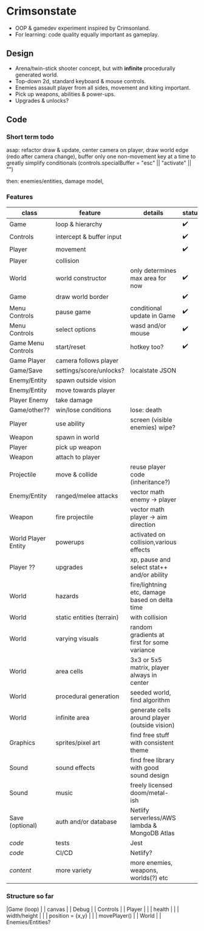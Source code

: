 # Crimsonstate

- OOP &amp; gamedev experiment inspired by Crimsonland.
- For learning: code quality equally important as gameplay.

## Design

- Arena/twin-stick shooter concept, but with **infinite** procedurally generated world.
- Top-down 2d, standard keyboard & mouse controls.
- Enemies assault player from all sides, movement and kiting important.
- Pick up weapons, abilities & power-ups.
- Upgrades & unlocks?

## Code

### Short term todo

asap: refactor draw & update, center camera on player, draw world edge (redo after camera change), buffer only one non-movement key at a time to greatly simplify conditionals (controls.specialBuffer = "esc" || "activate" || "")

then: enemies/entities, damage model,

### Features

| class               | feature                   | details                                        | status             |
| ------------------- | ------------------------- | ---------------------------------------------- | ------------------ |
| Game                | loop & hierarchy          |                                                | :heavy_check_mark: |
| Controls            | intercept & buffer input  |                                                | :heavy_check_mark: |
| Player              | movement                  |                                                | :heavy_check_mark: |
| Player              | collision                 |                                                |                    |
| World               | world constructor         | only determines max area for now               | :heavy_check_mark: |
| Game                | draw world border         |                                                | :heavy_check_mark: |
| Menu Controls       | pause game                | conditional update in Game                     | :heavy_check_mark: |
| Menu Controls       | select options            | wasd and/or mouse                              | :heavy_check_mark: |
| Game Menu Controls  | start/reset               | hotkey too?                                    | :heavy_check_mark: |
| Game Player         | camera follows player     |                                                |                    |
| Game/Save           | settings/score/unlocks?   | localstate JSON                                |                    |
| Enemy/Entity        | spawn outside vision      |                                                |                    |
| Enemy/Entity        | move towards player       |                                                |                    |
| Player Enemy        | take damage               |                                                |                    |
| Game/other??        | win/lose conditions       | lose: death                                    |                    |
| Player              | use ability               | screen (visible enemies) wipe?                 |                    |
| Weapon              | spawn in world            |                                                |                    |
| Player              | pick up weapon            |                                                |                    |
| Weapon              | attach to player          |                                                |                    |
| Projectile          | move & collide            | reuse player code (inheritance?)               |                    |
| Enemy/Entity        | ranged/melee attacks      | vector math enemy -> player                    |                    |
| Weapon              | fire projectile           | vector math player -> aim direction            |                    |
| World Player Entity | powerups                  | activated on collision,various effects         |                    |
| Player ??           | upgrades                  | xp, pause and select stat++ and/or ability     |                    |
| World               | hazards                   | fire/lightning etc, damage based on delta time |                    |
| World               | static entities (terrain) | with collision                                 |                    |
| World               | varying visuals           | random gradients at first for some variance    |                    |
| World               | area cells                | 3x3 or 5x5 matrix, player always in center     |                    |
| World               | procedural generation     | seeded world, find algorithm                   |                    |
| World               | infinite area             | generate cells around player (outside vision)  |                    |
| Graphics            | sprites/pixel art         | find free stuff with consistent theme          |                    |
| Sound               | sound effects             | find free library with good sound design       |                    |
| Sound               | music                     | freely licensed doom/metal-ish                 |                    |
| Save (optional)     | auth and/or database      | Netlify serverless/AWS lambda & MongoDB Atlas  |                    |
| _code_              | tests                     | Jest                                           |                    |
| _code_              | CI/CD                     | Netlify?                                       |                    |
| _content_           | more variety              | more enemies, weapons, worlds(?) etc           |                    |

### Structure so far

|Game (loop)
| | canvas
| | Debug
| | Controls
| | Player
| | | health
| | | width/height
| | | position = {x,y}
| | | movePlayer()
| | World
| | Enemies/Entities?
